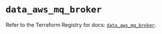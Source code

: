# `data_aws_mq_broker`

Refer to the Terraform Registry for docs: [`data_aws_mq_broker`](https://registry.terraform.io/providers/hashicorp/aws/4.67.0/docs/data-sources/mq_broker).
